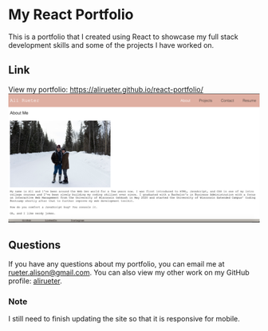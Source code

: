 # My React Portfolio
This is a portfolio that I created using React to showcase my full stack development skills and some of the projects I have worked on.

## Link
View my portfolio: https://alirueter.github.io/react-portfolio/
![](readme.png)

## Questions
If you have any questions about my portfolio, you can email me at rueter.alison@gmail.com. You can also view my other work on my GitHub profile: [alirueter](http://github.com/alirueter/).

### Note
I still need to finish updating the site so that it is responsive for mobile.

